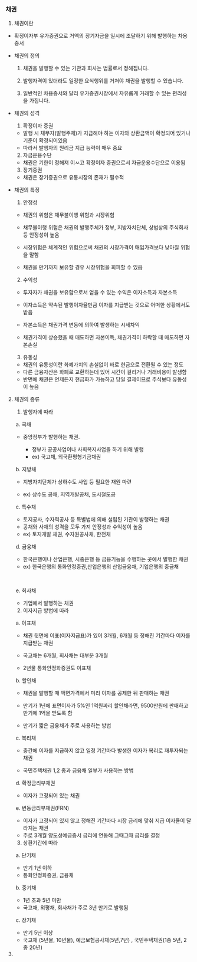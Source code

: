 ### 채권



1. 채권이란

- 확정이자부 유가증권으로 거액의 장기자금을 일시에 조달하기 위해 발행하는 차용증서

- 채권의 정의

  1) 채권을 발행할 수 있는 기관과 회사는 법률로서 정해집니다.

  2) 발행자격이 있더라도 일정한 요식행위를 거쳐야 채권을 발행할 수 있습니다.

  3) 일반적인 차용증서와 달리 유가증권시장에서 자유롭게 거래할 수 있는 편리성을 가집니다.



- 채권의 성격

  1) 확정이자 증권

  - 발행 시 채무자(발행주체)가 지급해야 하는 이자와 상환금액이 확정되어 있거나 기준이 확정되어있음
  - 따라서 발행자의 원리금 지급 능력이 매우 중요

  2) 자금운용수단

  - 채권은 기한이 정해져 이ㅆ고 확정이자 증권으로서 자금운용수단으로 이용됨

  3) 장기증권

  - 채권은 장기증권으로 유통시장의 존재가 필수적



- 채권의 특징

  1) 안정성

  - 채권의 위험은 채무불이행 위험과 시장위험 

  - 채무불이행 위험은 채권의 발행주체가 정부, 지방자치단체, 상법상의 주식회사 등 안정성이 높음

  - 시장위험은 체계적인 위험으로써 채권의 시장가격이 매입가격보다 낮아질 위험을 말함

  - 채권을 만기까지 보유할 경우 시장위험을 회피할 수 있음

    

  2) 수익성

  - 투자자가 채권을 보유함으로서 얻을 수 있는 수익은 이자소득과 자본소득

  - 이자소득은 약속된 발행이자율만큼 이자를 지급받는 것으로 어떠한 상황에서도 받음

  - 자본소득은 채권가격 변동에 의하여 발생하는 시세차익 

  - 채권가격이 상승했을 때 매도하면 자본이득, 채권가격이 하락할 때 매도하면 자본손실

    

  3) 유동성

  - 채권의 유동성이란 화폐가치의 손실없이 바로 현금으로 전환될 수 있는 정도
  - 다른 금융자산은 화폐로 교환하는데 있어 시간이 걸리거나 거래비용이 발생함
  - 반면에 채권은 언제든지 현금화가 가능하고 당일 결제이므로 주식보다 유동성이 높음

 

2. 채권의 종류

   1) 발행자에 따라

   ​	a. 국채 

   - 중앙정부가 발행하는 채권.

   		- 정부가 공공사업이나 사회복지사업을 하기 위해 발행
   		- ex) 국고채, 외국환평형기금채권

   

   ​	b. 지방채 

   - 지방자치단체가 상하수도 사업 등 필요한 재원 마련

   	- ex) 상수도 공채, 지역개발공채, 도시철도공

   

   ​	c. 특수채

   - 토지공사, 수자력공사 등 특별법에 의해 설립된 기관이 발행하는 채권
   - 공채와 사채의 성격을 모두 가져 안정성과 수익성이 높음
   - ex) 토지개발 채권, 수자원공사채, 한전채

   

   ​	d. 금융채

   - 한국은행이나 산업은행, 시중은행 등 금융기능을 수행하는 곳에서 발행한 채권
   - ex) 한국은행의 통화안정증권,산업은행의 산업금융채, 기업은행의 중금채

   ​	

   ​	e. 회사채

   - 기업에서 발행하는 채권

   

   2) 이자지급 방법에 따라

   ​	a. 이표채

   - 채권 뒷면에 이표(이자지급표)가 있어 3개월, 6개월 등 정해진 기간마다 이자를 지급받는 채권

   - 국고채는 6개월, 회사채는 대부분 3개월

   - 2년물 통화안정화증권도 이표채

     

   ​	b. 할인채 

   - 채권을 발행할 때 액면가격에서 미리 이자를 공제한 뒤 판매하는 채권

   - 만기가 1년에 표면이자가 5%인 1억원짜리 할인채라면, 9500만원에 판매하고 만기에 1억을 받도록 함

   - 만기가 짧은 금융채가 주로 사용하는 방법

     

   ​	c. 복리채

   - 중간에 이자를 지급하지 않고 일정 기간마다 발생한 이자가 복리로 재투자되는 채권

   - 국민주택채권 1,2 종과 금융채 일부가 사용하는 방법

     

   ​	d. 확정금리부채권

   - 이자가 고정되어 있는 채권

   

   ​	e. 변동금리부채권(FRN)

   - 이자가 고정되어 있지 않고 정해진 기간마다 시장 금리에 맞춰 지급 이자율이 달라지는 채권
   - 주로 3개월 양도성예금증서 금리에 연동해 그때그때 금리를 결정

   

   3) 상환기간에 따라

   ​	a. 단기채

   	- 만기 1년 이하
   	- 통화안정화증권, 금융채

   

   ​	b. 중기채

   - 1년 초과 5년 미만
   - 국고채, 외평채, 회사채가 주로 3년 만기로 발행됨

   

   ​	c. 장기채

   	- 만기 5년 이상
   	- 국고채 (5년물, 10년물), 예금보험공사채(5년,7년) , 국민주택채권(1종 5년, 2종 20년) 

   

   



3. 



